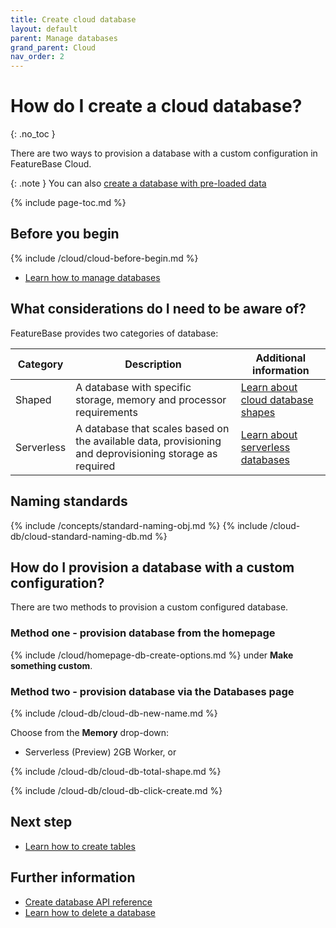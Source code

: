 ```yaml
---
title: Create cloud database
layout: default
parent: Manage databases
grand_parent: Cloud
nav_order: 2
---
```


# How do I create a cloud database?
{: .no_toc }

There are two ways to provision a database with a custom configuration in FeatureBase Cloud.

{: .note }
You can also [create a database with pre-loaded data](/docs/cloud/cloud-databases/cloud-db-create-sample)

{% include page-toc.md %}

## Before you begin

{% include /cloud/cloud-before-begin.md %}
* [Learn how to manage databases](/docs/cloud/cloud-databases/cloud-db-manage)

## What considerations do I need to be aware of?

FeatureBase provides two categories of database:

| Category | Description | Additional information |
|---|---|---|
| Shaped | A database with specific storage, memory and processor requirements | [Learn about cloud database shapes](/docs/cloud/cloud-databases/cloud-db-shape) |
| Serverless | A database that scales based on the available data, provisioning and deprovisioning storage as required | [Learn about serverless databases](/docs/cloud/cloud-databases/cloud-db-serverless-home) |

## Naming standards

{% include /concepts/standard-naming-obj.md %}
{% include /cloud-db/cloud-standard-naming-db.md %}

## How do I provision a database with a custom configuration?

There are two methods to provision a custom configured database.

### Method one - provision database from the homepage

{% include /cloud/homepage-db-create-options.md %} under **Make something custom**.

### Method two - provision database via the Databases page

{% include /cloud-db/cloud-db-new-name.md %}

Choose from the **Memory** drop-down:

* Serverless (Preview) 2GB Worker, or

{% include /cloud-db/cloud-db-total-shape.md %}

{% include /cloud-db/cloud-db-click-create.md %}

## Next step

* [Learn how to create tables](/docs/cloud/cloud-tables/cloud-table-create)

## Further information

* [Create database API reference](https://api-docs-featurebase-cloud.redoc.ly/latest#operation/createDatabase)
* [Learn how to delete a database](/docs/cloud/cloud-databases/cloud-db-delete)

